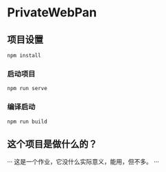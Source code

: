 # PrivateWebPan

## 项目设置
```
npm install
```

### 启动项目
```
npm run serve
```

### 编译启动
```
npm run build
```

## 这个项目是做什么的？
···
这是一个作业，它没什么实际意义，能用，但不多。
···



